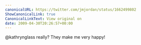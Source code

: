 ```yaml
---
canonicalURL: https://twitter.com/jmjordan/status/1662499802
ShowCanonicalLink: true
CanonicalLinkText: View original on
date: 2009-04-30T20:26:57+00:00
---
```

@kathrynglass really? They make me very happy!